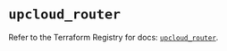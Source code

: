 # `upcloud_router`

Refer to the Terraform Registry for docs: [`upcloud_router`](https://registry.terraform.io/providers/upcloudltd/upcloud/5.9.0/docs/resources/router).
